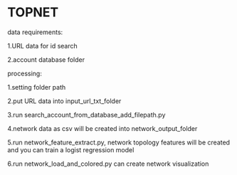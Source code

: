 # TOPNET
data requirements:

 1.URL data for id search
 
 2.account database folder

processing:

 1.setting folder path
 
 2.put URL data into input_url_txt_folder
 
 3.run search_account_from_database_add_filepath.py
 
 4.network data as csv will be created into network_output_folder
 
 5.run network_feature_extract.py, network topology features will be created and you can train a logist regression model
 
 6.run network_load_and_colored.py can create network visualization

